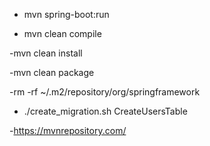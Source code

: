 -  mvn spring-boot:run

- mvn clean compile

-mvn clean install

-mvn clean package

-rm -rf ~/.m2/repository/org/springframework


- ./create_migration.sh CreateUsersTable

-https://mvnrepository.com/